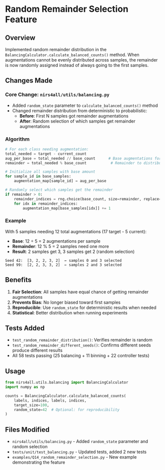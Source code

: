 # Random Remainder Selection Feature

## Overview
Implemented random remainder distribution in the `BalancingCalculator.calculate_balanced_counts()` method. When augmentations cannot be evenly distributed across samples, the remainder is now randomly assigned instead of always going to the first samples.

## Changes Made

### Core Change: `nirs4all/utils/balancing.py`
- Added `random_state` parameter to `calculate_balanced_counts()` method
- Changed remainder distribution from deterministic to probabilistic:
  - **Before**: First N samples got remainder augmentations
  - **After**: Random selection of which samples get remainder augmentations

### Algorithm
```python
# For each class needing augmentation:
total_needed = target - current_count
aug_per_base = total_needed // base_count      # Base augmentations for all
remainder = total_needed % base_count           # Remainder to distribute

# Initialize all samples with base amount
for sample_id in base_samples:
    augmentation_map[sample_id] = aug_per_base

# Randomly select which samples get the remainder
if remainder > 0:
    remainder_indices = rng.choice(base_count, size=remainder, replace=False)
    for idx in remainder_indices:
        augmentation_map[base_samples[idx]] += 1
```

### Example
With 5 samples needing 12 total augmentations (17 target - 5 current):
- **Base**: 12 ÷ 5 = 2 augmentations per sample
- **Remainder**: 12 % 5 = 2 samples need one more
- **Result**: 2 samples get 3, 3 samples get 2 (random selection)

```
Seed 42:  [3, 2, 2, 3, 2]  ← samples 0 and 3 selected
Seed 99:  [2, 2, 3, 3, 2]  ← samples 2 and 3 selected
```

## Benefits
1. **Fair Selection**: All samples have equal chance of getting remainder augmentations
2. **Prevents Bias**: No longer biased toward first samples
3. **Reproducible**: Use `random_state` for deterministic results when needed
4. **Statistical**: Better distribution when running experiments

## Tests Added
- `test_random_remainder_distribution()`: Verifies remainder is random
- `test_random_remainder_different_seeds()`: Confirms different seeds produce different results
- All 58 tests passing (25 balancing + 11 binning + 22 controller tests)

## Usage
```python
from nirs4all.utils.balancing import BalancingCalculator
import numpy as np

counts = BalancingCalculator.calculate_balanced_counts(
    labels, indices, labels, indices,
    target_size=100,
    random_state=42  # Optional: for reproducibility
)
```

## Files Modified
- `nirs4all/utils/balancing.py` - Added `random_state` parameter and random selection
- `tests/unit/test_balancing.py` - Updated tests, added 2 new tests
- `examples/Q14_random_remainder_selection.py` - New example demonstrating the feature
